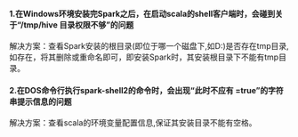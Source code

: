 #### 1.在Windows环境安装完Spark之后，在启动scala的shell客户端时，会碰到关于“/tmp/hive 目录权限不够”的问题
解决方案：查看Spark安装的根目录(即位于哪一个磁盘下,如D:\)是否存在tmp目录,如存在，将其删除或重命名即可，即安装Spark时，其安装根目录下不能有tmp目录。

#### 2.在DOS命令行执行spark-shell2的命令时，会出现“此时不应有 =true”的字符串提示信息的问题
解决方案：查看scala的环境变量配置信息,保证其安装目录不能有空格。
